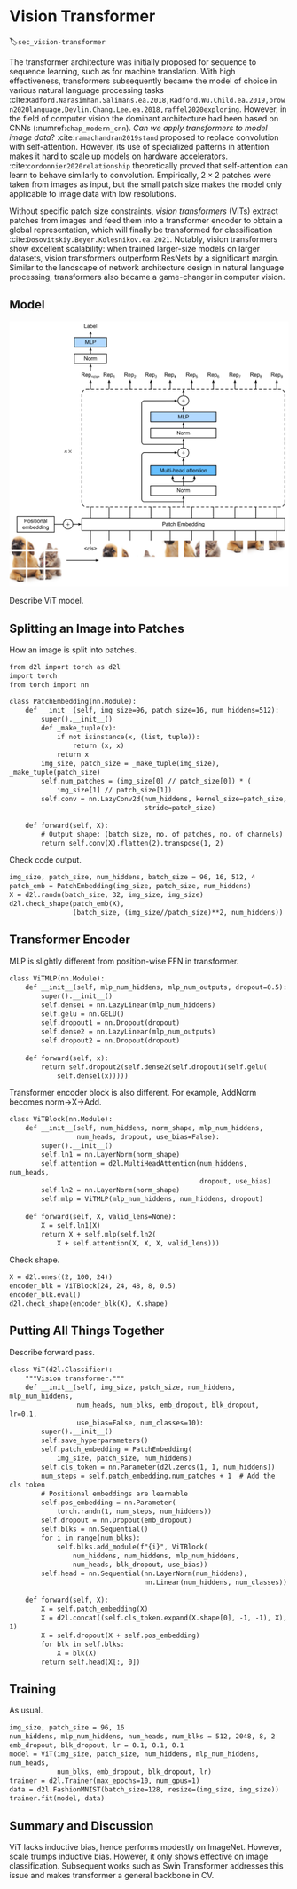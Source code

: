 # Vision Transformer
:label:`sec_vision-transformer`

The transformer architecture was initially proposed for sequence to sequence learning, such as for machine translation. 
With high effectiveness,
transformers subsequently became the model of choice in various natural language processing tasks :cite:`Radford.Narasimhan.Salimans.ea.2018,Radford.Wu.Child.ea.2019,brown2020language,Devlin.Chang.Lee.ea.2018,raffel2020exploring`. 
However, 
in the field of computer vision
the dominant architecture
had been based on
CNNs (:numref:`chap_modern_cnn`).
*Can we apply transformers
to model image data*?
:cite:`ramachandran2019stand` proposed to replace convolution with self-attention. 
However, its use of specialized patterns in attention makes it hard to scale up models on hardware accelerators.
:cite:`cordonnier2020relationship` theoretically proved that self-attention can learn to behave similarly to convolution. Empirically, $2 \times 2$ patches were taken from images as input, but the small patch size makes the model only applicable to image data with low resolutions.

Without specific patch size constraints,
*vision transformers* (ViTs)
extract patches from images
and feed them into a transformer encoder
to obtain a global representation,
which will finally be transformed for classification :cite:`Dosovitskiy.Beyer.Kolesnikov.ea.2021`.
Notably, vision transformers show excellent scalability:
when trained larger-size models on larger datasets,
vision transformers outperform ResNets by a significant margin. Similar to the landscape of network architecture design in natural language processing,
transformers also became a game-changer in computer vision.


## Model

![fig on model overview](../img/vit.svg)

Describe ViT model. 



## Splitting an Image into Patches

How an image is split into patches.

```{.python .input  n=1}
from d2l import torch as d2l
import torch
from torch import nn
```

```{.python .input  n=2}
class PatchEmbedding(nn.Module):
    def __init__(self, img_size=96, patch_size=16, num_hiddens=512):
        super().__init__()
        def _make_tuple(x):
            if not isinstance(x, (list, tuple)):
                return (x, x)
            return x
        img_size, patch_size = _make_tuple(img_size), _make_tuple(patch_size)
        self.num_patches = (img_size[0] // patch_size[0]) * (
            img_size[1] // patch_size[1])
        self.conv = nn.LazyConv2d(num_hiddens, kernel_size=patch_size,
                                  stride=patch_size)

    def forward(self, X):
        # Output shape: (batch size, no. of patches, no. of channels)
        return self.conv(X).flatten(2).transpose(1, 2)
```

Check code output.

```{.python .input  n=9}
img_size, patch_size, num_hiddens, batch_size = 96, 16, 512, 4
patch_emb = PatchEmbedding(img_size, patch_size, num_hiddens)
X = d2l.randn(batch_size, 32, img_size, img_size)
d2l.check_shape(patch_emb(X),
                (batch_size, (img_size//patch_size)**2, num_hiddens))
```

## Transformer Encoder

MLP is slightly different from position-wise FFN in transformer.

```{.python .input}
class ViTMLP(nn.Module):
    def __init__(self, mlp_num_hiddens, mlp_num_outputs, dropout=0.5):
        super().__init__()
        self.dense1 = nn.LazyLinear(mlp_num_hiddens)
        self.gelu = nn.GELU()
        self.dropout1 = nn.Dropout(dropout)
        self.dense2 = nn.LazyLinear(mlp_num_outputs)
        self.dropout2 = nn.Dropout(dropout)

    def forward(self, x):
        return self.dropout2(self.dense2(self.dropout1(self.gelu(
            self.dense1(x)))))
```

Transformer encoder block is also different. For example, AddNorm becomes norm->X->Add.

```{.python .input}
class ViTBlock(nn.Module):
    def __init__(self, num_hiddens, norm_shape, mlp_num_hiddens, 
                 num_heads, dropout, use_bias=False):
        super().__init__()
        self.ln1 = nn.LayerNorm(norm_shape)
        self.attention = d2l.MultiHeadAttention(num_hiddens, num_heads, 
                                                dropout, use_bias)
        self.ln2 = nn.LayerNorm(norm_shape)
        self.mlp = ViTMLP(mlp_num_hiddens, num_hiddens, dropout)

    def forward(self, X, valid_lens=None):
        X = self.ln1(X)
        return X + self.mlp(self.ln2(
            X + self.attention(X, X, X, valid_lens)))
```

Check shape.

```{.python .input}
X = d2l.ones((2, 100, 24))
encoder_blk = ViTBlock(24, 24, 48, 8, 0.5)
encoder_blk.eval()
d2l.check_shape(encoder_blk(X), X.shape)
```

## Putting All Things Together

Describe forward pass.

```{.python .input}
class ViT(d2l.Classifier):
    """Vision transformer."""
    def __init__(self, img_size, patch_size, num_hiddens, mlp_num_hiddens,
                 num_heads, num_blks, emb_dropout, blk_dropout, lr=0.1,
                 use_bias=False, num_classes=10):
        super().__init__()
        self.save_hyperparameters()
        self.patch_embedding = PatchEmbedding(
            img_size, patch_size, num_hiddens)
        self.cls_token = nn.Parameter(d2l.zeros(1, 1, num_hiddens))
        num_steps = self.patch_embedding.num_patches + 1  # Add the cls token
        # Positional embeddings are learnable
        self.pos_embedding = nn.Parameter(
            torch.randn(1, num_steps, num_hiddens))
        self.dropout = nn.Dropout(emb_dropout)
        self.blks = nn.Sequential()
        for i in range(num_blks):
            self.blks.add_module(f"{i}", ViTBlock(
                num_hiddens, num_hiddens, mlp_num_hiddens,
                num_heads, blk_dropout, use_bias))
        self.head = nn.Sequential(nn.LayerNorm(num_hiddens),
                                  nn.Linear(num_hiddens, num_classes))

    def forward(self, X):
        X = self.patch_embedding(X)
        X = d2l.concat((self.cls_token.expand(X.shape[0], -1, -1), X), 1)
        X = self.dropout(X + self.pos_embedding)
        for blk in self.blks:
            X = blk(X)
        return self.head(X[:, 0])
```

## Training

As usual.

```{.python .input}
img_size, patch_size = 96, 16
num_hiddens, mlp_num_hiddens, num_heads, num_blks = 512, 2048, 8, 2
emb_dropout, blk_dropout, lr = 0.1, 0.1, 0.1
model = ViT(img_size, patch_size, num_hiddens, mlp_num_hiddens, num_heads,
            num_blks, emb_dropout, blk_dropout, lr)
trainer = d2l.Trainer(max_epochs=10, num_gpus=1)
data = d2l.FashionMNIST(batch_size=128, resize=(img_size, img_size))
trainer.fit(model, data)

```

## Summary and Discussion

ViT lacks inductive bias, hence performs modestly on ImageNet. However, scale trumps inductive bias. However, it only shows effective on image classification. Subsequent works such as Swin Transformer addresses this issue and makes transformer a general backbone in CV.
